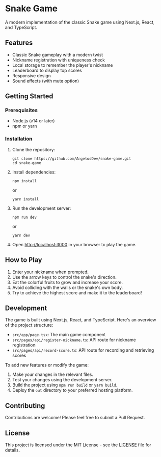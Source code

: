 # Snake Game

A modern implementation of the classic Snake game using Next.js, React, and TypeScript.

## Features

- Classic Snake gameplay with a modern twist
- Nickname registration with uniqueness check
- Local storage to remember the player's nickname
- Leaderboard to display top scores
- Responsive design
- Sound effects (with mute option)

## Getting Started

### Prerequisites

- Node.js (v14 or later)
- npm or yarn

### Installation

1. Clone the repository:
   ```
   git clone https://github.com/AngelosDev/snake-game.git
   cd snake-game
   ```

2. Install dependencies:
   ```
   npm install
   ```
   or
   ```
   yarn install
   ```

3. Run the development server:
   ```
   npm run dev
   ```
   or
   ```
   yarn dev
   ```

4. Open [http://localhost:3000](http://localhost:3000) in your browser to play the game.

## How to Play

1. Enter your nickname when prompted.
2. Use the arrow keys to control the snake's direction.
3. Eat the colorful fruits to grow and increase your score.
4. Avoid colliding with the walls or the snake's own body.
5. Try to achieve the highest score and make it to the leaderboard!

## Development

The game is built using Next.js, React, and TypeScript. Here's an overview of the project structure:

- `src/app/page.tsx`: The main game component
- `src/pages/api/register-nickname.ts`: API route for nickname registration
- `src/pages/api/record-score.ts`: API route for recording and retrieving scores

To add new features or modify the game:

1. Make your changes in the relevant files.
2. Test your changes using the development server.
3. Build the project using `npm run build` or `yarn build`.
4. Deploy the `out` directory to your preferred hosting platform.

## Contributing

Contributions are welcome! Please feel free to submit a Pull Request.

## License

This project is licensed under the MIT License - see the [LICENSE](LICENSE) file for details.
